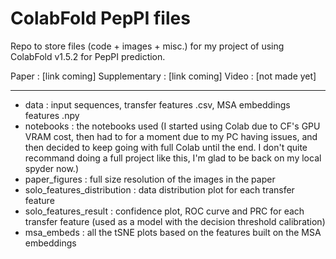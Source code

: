 # ColabFold PepPI files

Repo to store files (code + images + misc.) for my project of using ColabFold v1.5.2 for PepPI prediction.

Paper : [link coming]
Supplementary : [link coming]
Video : [not made yet]

----

- data : input sequences, transfer features .csv, MSA embeddings features .npy
- notebooks : the notebooks used (I started using Colab due to CF's GPU VRAM cost, then had to for a moment due to my PC having issues, and then decided to keep going with full Colab until the end. I don't quite recommand doing a full project like this, I'm glad to be back on my local spyder now.)
- paper_figures : full size resolution of the images in the paper
- solo_features_distribution : data distribution plot for each transfer feature
- solo_features_result : confidence plot, ROC curve and PRC for each transfer feature (used as a model with the decision threshold calibration)
- msa_embeds : all the tSNE plots based on the features built on the MSA embeddings
